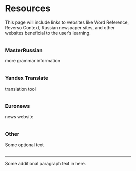 <h1>Resources</h1>
<p>This page will include links to websites like Word Reference, Reverso Context, Russian newspaper sites, and other websites beneficial to the user's learning.</p>
<div class="container-fluid">
      <style>
* {
  box-sizing: border-box;
}
/* Float 4 columns side by side. */

.column {
  float: left;
  width: 25%; 
  padding: 0 10px;
}

/* Remove extra left and right margins, due to padding */

.row {margin: 0 -5px;}

/* Clear floats after the columns */

.row:after {
  content: "";
  display: table;
  clear: both;
}

/* Responsive columns */

@media screen and (max-width: 600px) {
  .column {
    width: 100%;
    display: block;
    margin-bottom: 20px;
  }
}

/* Style the counter cards */

.card {
  box-shadow: 0 4px 8px 0 rgba(0, 0, 0, 0.2);
  padding: 16px;
  text-align: center;
  background-color:#174a7d; 
  color:lightgray;
}
</style>

<div class="row">
  <div class="column">
     <div class="card">
      <h3>MasterRussian</h3>
      <p>more grammar information</p>
       </div>
 </div>

 <div class="column">
    <div class="card">
      <h3>Yandex Translate</h3>
      <p>translation tool</p>
       </div>
 </div>
  
   <div class="column">
     <div class="card">
      <h3>Euronews</h3>    
      <p>news website</p>
      </div>
 </div>
  
   <div class="column">
     <div class="card">
      <h3>Other</h3>
      <p>Some optional text</p>
       </div>
 </div>
</div>
<hr />

<p>Some additional paragraph text in here.</p>

 </div>
